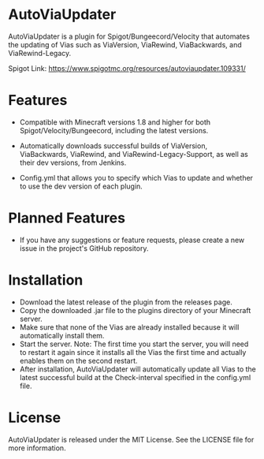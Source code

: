 # AutoViaUpdater
AutoViaUpdater is a plugin for Spigot/Bungeecord/Velocity that automates the updating of Vias such as ViaVersion, ViaRewind, ViaBackwards, and ViaRewind-Legacy.

Spigot Link: https://www.spigotmc.org/resources/autoviaupdater.109331/

# Features
- Compatible with Minecraft versions 1.8 and higher for both Spigot/Velocity/Bungeecord, including the latest versions.

- Automatically downloads successful builds of ViaVersion, ViaBackwards, ViaRewind, and ViaRewind-Legacy-Support, as well as their dev versions, from Jenkins.

- Config.yml that allows you to specify which Vias to update and whether to use the dev version of each plugin.

# Planned Features
- If you have any suggestions or feature requests, please create a new issue in the project's GitHub repository.

# Installation
- Download the latest release of the plugin from the releases page.
- Copy the downloaded .jar file to the plugins directory of your Minecraft server.
- Make sure that none of the Vias are already installed because it will automatically install them.
- Start the server. Note: The first time you start the server, you will need to restart it again since it installs all the Vias the first time and actually enables them on the second restart.
- After installation, AutoViaUpdater will automatically update all Vias to the latest successful build at the Check-interval specified in the config.yml file.

# License
AutoViaUpdater is released under the MIT License. See the LICENSE file for more information.
